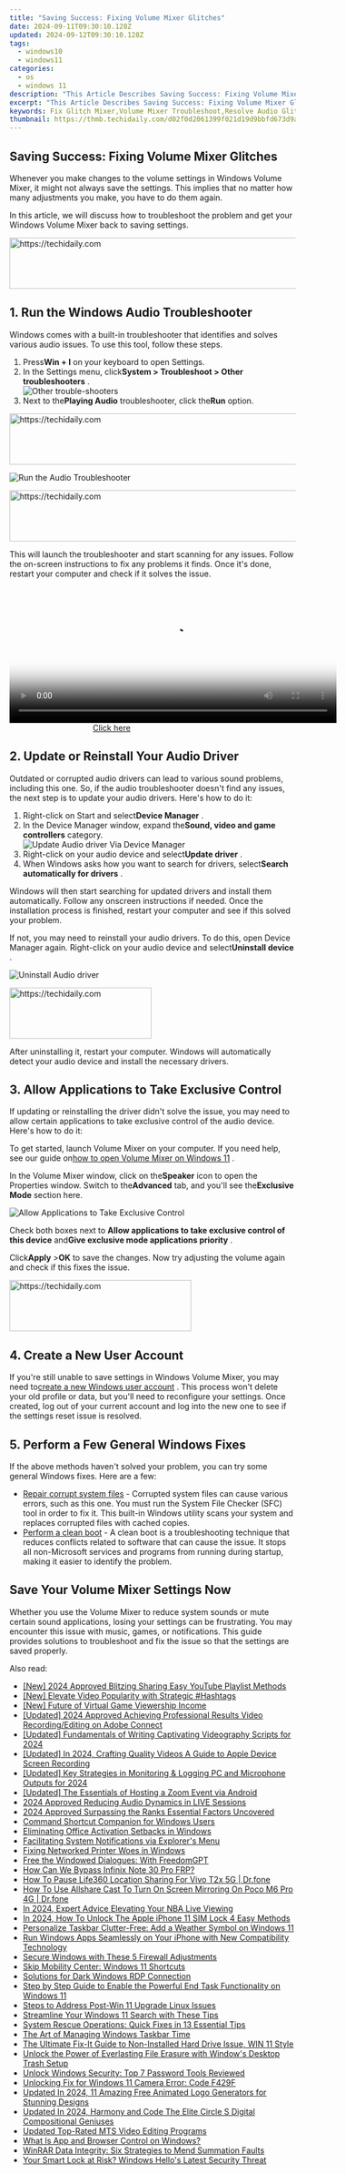 ```yaml
---
title: "Saving Success: Fixing Volume Mixer Glitches"
date: 2024-09-11T09:30:10.128Z
updated: 2024-09-12T09:30:10.128Z
tags:
  - windows10
  - windows11
categories:
  - os
  - windows 11
description: "This Article Describes Saving Success: Fixing Volume Mixer Glitches"
excerpt: "This Article Describes Saving Success: Fixing Volume Mixer Glitches"
keywords: Fix Glitch Mixer,Volume Mixer Troubleshoot,Resolve Audio Glitch,Correcting Sound Errors,Eliminate Volume Mishaps,Stop Audible Glitches,Optimize Audio Performance
thumbnail: https://thmb.techidaily.com/d02f0d2061399f021d19d9bbfd673d9a86e50237396b8522657b45e5482dbe37.jpg
---
```


## Saving Success: Fixing Volume Mixer Glitches

 Whenever you make changes to the volume settings in Windows Volume Mixer, it might not always save the settings. This implies that no matter how many adjustments you make, you have to do them again.

 In this article, we will discuss how to troubleshoot the problem and get your Windows Volume Mixer back to saving settings.

<!-- affiliate ads begin -->
<a href="https://ephamedtechinc.pxf.io/c/5597632/2136616/26400" target="_top" id="2136616">
  <img src="//a.impactradius-go.com/display-ad/26400-2136616" border="0" alt="https://techidaily.com" width="728" height="90"/>
</a>
<img height="0" width="0" src="https://ephamedtechinc.pxf.io/i/5597632/2136616/26400" style="position:absolute;visibility:hidden;" border="0" />
<!-- affiliate ads end -->

## 1\. Run the Windows Audio Troubleshooter

 Windows comes with a built-in troubleshooter that identifies and solves various audio issues. To use this tool, follow these steps.

1. Press**Win + I** on your keyboard to open Settings.
2. In the Settings menu, click**System > Troubleshoot > Other troubleshooters** .  
![Other trouble-shooters](https://static1.makeuseofimages.com/wordpress/wp-content/uploads/2023/03/other-trouble-shooters.jpg)
3. Next to the**Playing Audio** troubleshooter, click the**Run** option.  

<!-- affiliate ads begin -->
<a href="https://appsumo.8odi.net/c/5597632/2123731/7443" target="_top" id="2123731">
  <img src="//a.impactradius-go.com/display-ad/7443-2123731" border="0" alt="https://techidaily.com" width="728" height="90"/>
</a>
<img height="0" width="0" src="https://appsumo.8odi.net/i/5597632/2123731/7443" style="position:absolute;visibility:hidden;" border="0" />
<!-- affiliate ads end -->

![Run the Audio Troubleshooter](https://static1.makeuseofimages.com/wordpress/wp-content/uploads/2023/04/run-the-audio-troubleshooter.jpg)

<!-- affiliate ads begin -->
<a href="https://zebaoaffiliateprogram.pxf.io/c/5597632/2137974/21526" target="_top" id="2137974">
  <img src="//a.impactradius-go.com/display-ad/21526-2137974" border="0" alt="https://techidaily.com" width="728" height="90"/>
</a>
<img height="0" width="0" src="https://zebaoaffiliateprogram.pxf.io/i/5597632/2137974/21526" style="position:absolute;visibility:hidden;" border="0" />
<!-- affiliate ads end -->

 This will launch the troubleshooter and start scanning for any issues. Follow the on-screen instructions to fix any problems it finds. Once it's done, restart your computer and check if it solves the issue.

<!-- affiliate ads begin -->
<span id="1993645">
					<video width="576" height="240" style="cursor:pointer"
           poster="//a.impactradius-go.com/display-clicktoplayimage/1993645.png"
           onclick="if(!this.playClicked){this.play();this.setAttribute('controls',true);this.playClicked=true;}">
	   <source src="//a.impactradius-go.com/display-ad/22993-1993645">
	   <img src="//a.impactradius-go.com/display-clicktoplayimage/1993645.png" style="border: none; height: 100%; width: 100%; object-fit: contain">
	</video>
	<div style="width:360px;text-align:center"><a href="javascript:window.open(decodeURIComponent('https%3A%2F%2Fhomestyler.sjv.io%2Fc%2F5597632%2F1993645%2F22993'), '_blank');void(0);">Click here</a></div>
</span>
<img height="0" width="0" src="https://imp.pxf.io/i/5597632/1993645/22993" style="position:absolute;visibility:hidden;" border="0" />
<!-- affiliate ads end -->

## 2\. Update or Reinstall Your Audio Driver

 Outdated or corrupted audio drivers can lead to various sound problems, including this one. So, if the audio troubleshooter doesn't find any issues, the next step is to update your audio drivers. Here's how to do it:

1. Right-click on Start and select**Device Manager** .
2. In the Device Manager window, expand the**Sound, video and game controllers** category.  
![Update Audio driver Via Device Manager](https://static1.makeuseofimages.com/wordpress/wp-content/uploads/2023/04/update-audio-driver-via-device-manager.jpg)
3. Right-click on your audio device and select**Update driver** .
4. When Windows asks how you want to search for drivers, select**Search automatically for drivers** .

 Windows will then start searching for updated drivers and install them automatically. Follow any onscreen instructions if needed. Once the installation process is finished, restart your computer and see if this solved your problem.

 If not, you may need to reinstall your audio drivers. To do this, open Device Manager again. Right-click on your audio device and select**Uninstall device** .

![Uninstall Audio driver](https://static1.makeuseofimages.com/wordpress/wp-content/uploads/2023/04/uninstall-audio-driver.jpg)

<!-- affiliate ads begin -->
<a href="https://aligracehair.sjv.io/c/5597632/2135412/19272" target="_top" id="2135412">
  <img src="//a.impactradius-go.com/display-ad/19272-2135412" border="0" alt="https://techidaily.com" width="250" height="90"/>
</a>
<img height="0" width="0" src="https://aligracehair.sjv.io/i/5597632/2135412/19272" style="position:absolute;visibility:hidden;" border="0" />
<!-- affiliate ads end -->

 After uninstalling it, restart your computer. Windows will automatically detect your audio device and install the necessary drivers.

## 3\. Allow Applications to Take Exclusive Control

 If updating or reinstalling the driver didn't solve the issue, you may need to allow certain applications to take exclusive control of the audio device. Here's how to do it:

 To get started, launch Volume Mixer on your computer. If you need help, see our guide on[how to open Volume Mixer on Windows 11](https://www.makeuseof.com/open-volume-mixer-windows-11/) .

 In the Volume Mixer window, click on the**Speaker** icon to open the Properties window. Switch to the**Advanced** tab, and you'll see the**Exclusive Mode** section here.

![Allow Applications to Take Exclusive Control](https://static1.makeuseofimages.com/wordpress/wp-content/uploads/2023/05/allow-applications-to-take-exclusive-control.jpg)

 Check both boxes next to **Allow applications to take exclusive control of this device** and**Give exclusive mode applications priority** .

 Click**Apply** \>**OK** to save the changes. Now try adjusting the volume again and check if this fixes the issue.

<!-- affiliate ads begin -->
<a href="https://aligracehair.sjv.io/c/5597632/2135371/19272" target="_top" id="2135371">
  <img src="//a.impactradius-go.com/display-ad/19272-2135371" border="0" alt="https://techidaily.com" width="320" height="90"/>
</a>
<img height="0" width="0" src="https://aligracehair.sjv.io/i/5597632/2135371/19272" style="position:absolute;visibility:hidden;" border="0" />
<!-- affiliate ads end -->

## 4\. Create a New User Account

 If you're still unable to save settings in Windows Volume Mixer, you may need to[create a new Windows user account](https://www.makeuseof.com/windows-11-create-local-user-account/) . This process won't delete your old profile or data, but you'll need to reconfigure your settings. Once created, log out of your current account and log into the new one to see if the settings reset issue is resolved.

## 5\. Perform a Few General Windows Fixes

 If the above methods haven't solved your problem, you can try some general Windows fixes. Here are a few:

* [Repair corrupt system files](https://www.makeuseof.com/windows-built-in-repair-tools/) \- Corrupted system files can cause various errors, such as this one. You must run the System File Checker (SFC) tool in order to fix it. This built-in Windows utility scans your system and replaces corrupted files with cached copies.
* [Perform a clean boot](https://www.makeuseof.com/clean-boot-windows-11/) \- A clean boot is a troubleshooting technique that reduces conflicts related to software that can cause the issue. It stops all non-Microsoft services and programs from running during startup, making it easier to identify the problem.

## Save Your Volume Mixer Settings Now

 Whether you use the Volume Mixer to reduce system sounds or mute certain sound applications, losing your settings can be frustrating. You may encounter this issue with music, games, or notifications. This guide provides solutions to troubleshoot and fix the issue so that the settings are saved properly.

<ins class="adsbygoogle"
     style="display:block"
     data-ad-format="autorelaxed"
     data-ad-client="ca-pub-7571918770474297"
     data-ad-slot="1223367746"></ins>

<ins class="adsbygoogle"
     style="display:block"
     data-ad-client="ca-pub-7571918770474297"
     data-ad-slot="8358498916"
     data-ad-format="auto"
     data-full-width-responsive="true"></ins>

<span class="atpl-alsoreadstyle">Also read:</span>
<div><ul>
<li><a href="https://youtube-web.techidaily.com/024-approved-blitzing-sharing-easy-youtube-playlist-methods/"><u>[New] 2024 Approved  Blitzing Sharing  Easy YouTube Playlist Methods</u></a></li>
<li><a href="https://youtube-videos.techidaily.com/new-elevate-video-popularity-with-strategic-hashtags/"><u>[New] Elevate Video Popularity with Strategic #Hashtags</u></a></li>
<li><a href="https://youtube-help.techidaily.com/new-future-of-virtual-game-viewership-income/"><u>[New] Future of Virtual Game Viewership Income</u></a></li>
<li><a href="https://digital-screen-recording.techidaily.com/updated-2024-approved-achieving-professional-results-video-recordingediting-on-adobe-connect/"><u>[Updated] 2024 Approved  Achieving Professional Results  Video Recording/Editing on Adobe Connect</u></a></li>
<li><a href="https://article-tips.techidaily.com/updated-fundamentals-of-writing-captivating-videography-scripts-for-2024/"><u>[Updated] Fundamentals of Writing Captivating Videography Scripts for 2024</u></a></li>
<li><a href="https://facebook-video-share.techidaily.com/updated-in-2024-crafting-quality-videos-a-guide-to-apple-device-screen-recording/"><u>[Updated] In 2024, Crafting Quality Videos  A Guide to Apple Device Screen Recording</u></a></li>
<li><a href="https://digital-screen-recording.techidaily.com/updated-key-strategies-in-monitoring-and-logging-pc-and-microphone-outputs-for-2024/"><u>[Updated] Key Strategies in Monitoring & Logging PC and Microphone Outputs for 2024</u></a></li>
<li><a href="https://some-guidance.techidaily.com/updated-the-essentials-of-hosting-a-zoom-event-via-android/"><u>[Updated] The Essentials of Hosting a Zoom Event via Android</u></a></li>
<li><a href="https://article-helps.techidaily.com/2024-approved-reducing-audio-dynamics-in-live-sessions/"><u>2024 Approved  Reducing Audio Dynamics in LIVE Sessions</u></a></li>
<li><a href="https://youtube-blog.techidaily.com/approved-surpassing-the-ranks-essential-factors-uncovered/"><u>2024 Approved  Surpassing the Ranks  Essential Factors Uncovered</u></a></li>
<li><a href="https://win11.techidaily.com/command-shortcut-companion-for-windows-users/"><u>Command Shortcut Companion for Windows Users</u></a></li>
<li><a href="https://win11.techidaily.com/eliminating-office-activation-setbacks-in-windows/"><u>Eliminating Office Activation Setbacks in Windows</u></a></li>
<li><a href="https://win11.techidaily.com/facilitating-system-notifications-via-explorers-menu/"><u>Facilitating System Notifications via Explorer's Menu</u></a></li>
<li><a href="https://win11.techidaily.com/fixing-networked-printer-woes-in-windows/"><u>Fixing Networked Printer Woes in Windows</u></a></li>
<li><a href="https://win11.techidaily.com/free-the-windowed-dialogues-with-freedomgpt/"><u>Free the Windowed Dialogues: With FreedomGPT</u></a></li>
<li><a href="https://bypass-frp.techidaily.com/how-can-we-bypass-infinix-note-30-pro-frp-by-drfone-android/"><u>How Can We Bypass Infinix Note 30 Pro FRP?</u></a></li>
<li><a href="https://location-social.techidaily.com/how-to-pause-life360-location-sharing-for-vivo-t2x-5g-drfone-by-drfone-virtual-android/"><u>How To Pause Life360 Location Sharing For Vivo T2x 5G | Dr.fone</u></a></li>
<li><a href="https://screen-mirror.techidaily.com/how-to-use-allshare-cast-to-turn-on-screen-mirroring-on-poco-m6-pro-4g-drfone-by-drfone-android/"><u>How To Use Allshare Cast To Turn On Screen Mirroring On Poco M6 Pro 4G | Dr.fone</u></a></li>
<li><a href="https://some-techniques.techidaily.com/in-2024-expert-advice-elevating-your-nba-live-viewing/"><u>In 2024, Expert Advice  Elevating Your NBA Live Viewing</u></a></li>
<li><a href="https://sim-unlock.techidaily.com/in-2024-how-to-unlock-the-apple-iphone-11-sim-lock-4-easy-methods-by-drfone-ios/"><u>In 2024, How To Unlock The Apple iPhone 11 SIM Lock 4 Easy Methods</u></a></li>
<li><a href="https://win11.techidaily.com/personalize-taskbar-clutter-free-add-a-weather-symbol-on-windows-11/"><u>Personalize Taskbar Clutter-Free: Add a Weather Symbol on Windows 11</u></a></li>
<li><a href="https://tech-renaissance.techidaily.com/run-windows-apps-seamlessly-on-your-iphone-with-new-compatibility-technology/"><u>Run Windows Apps Seamlessly on Your iPhone with New Compatibility Technology</u></a></li>
<li><a href="https://win11.techidaily.com/secure-windows-with-these-5-firewall-adjustments/"><u>Secure Windows with These 5 Firewall Adjustments</u></a></li>
<li><a href="https://win11.techidaily.com/skip-mobility-center-windows-11-shortcuts/"><u>Skip Mobility Center: Windows 11 Shortcuts</u></a></li>
<li><a href="https://win11.techidaily.com/solutions-for-dark-windows-rdp-connection/"><u>Solutions for Dark Windows RDP Connection</u></a></li>
<li><a href="https://win11.techidaily.com/step-by-step-guide-to-enable-the-powerful-end-task-functionality-on-windows-11/"><u>Step by Step Guide to Enable the Powerful End Task Functionality on Windows 11</u></a></li>
<li><a href="https://win11.techidaily.com/steps-to-address-post-win-11-upgrade-linux-issues/"><u>Steps to Address Post-Win 11 Upgrade Linux Issues</u></a></li>
<li><a href="https://win11.techidaily.com/streamline-your-windows-11-search-with-these-tips/"><u>Streamline Your Windows 11 Search with These Tips</u></a></li>
<li><a href="https://win11.techidaily.com/system-rescue-operations-quick-fixes-in-13-essential-tips/"><u>System Rescue Operations: Quick Fixes in 13 Essential Tips</u></a></li>
<li><a href="https://win11.techidaily.com/the-art-of-managing-windows-taskbar-time/"><u>The Art of Managing Windows Taskbar Time</u></a></li>
<li><a href="https://win11.techidaily.com/the-ultimate-fix-it-guide-to-non-installed-hard-drive-issue-win-11-style/"><u>The Ultimate Fix-It Guide to Non-Installed Hard Drive Issue, WIN 11 Style</u></a></li>
<li><a href="https://win11.techidaily.com/unlock-the-power-of-everlasting-file-erasure-with-windows-desktop-trash-setup/"><u>Unlock the Power of Everlasting File Erasure with Window's Desktop Trash Setup</u></a></li>
<li><a href="https://win11.techidaily.com/unlock-windows-security-top-7-password-tools-reviewed/"><u>Unlock Windows Security: Top 7 Password Tools Reviewed</u></a></li>
<li><a href="https://win11.techidaily.com/unlocking-fix-for-windows-11-camera-error-code-f429f/"><u>Unlocking Fix for Windows 11 Camera Error: Code F429F</u></a></li>
<li><a href="https://ai-video-apps.techidaily.com/updated-in-2024-11-amazing-free-animated-logo-generators-for-stunning-designs/"><u>Updated In 2024, 11 Amazing Free Animated Logo Generators for Stunning Designs</u></a></li>
<li><a href="https://sound-tweaking.techidaily.com/updated-in-2024-harmony-and-code-the-elite-circle-s-digital-compositional-geniuses/"><u>Updated In 2024, Harmony and Code The Elite Circle S Digital Compositional Geniuses</u></a></li>
<li><a href="https://ai-video-tools.techidaily.com/updated-top-rated-mts-video-editing-programs/"><u>Updated Top-Rated MTS Video Editing Programs</u></a></li>
<li><a href="https://win11.techidaily.com/what-is-app-and-browser-control-on-windows/"><u>What Is App and Browser Control on Windows?</u></a></li>
<li><a href="https://win11.techidaily.com/winrar-data-integrity-six-strategies-to-mend-summation-faults/"><u>WinRAR Data Integrity: Six Strategies to Mend Summation Faults</u></a></li>
<li><a href="https://win11.techidaily.com/your-smart-lock-at-risk-windows-hellos-latest-security-threat/"><u>Your Smart Lock at Risk? Windows Hello's Latest Security Threat</u></a></li>
</ul></div>
